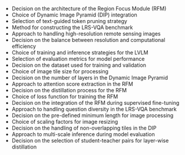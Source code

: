 - Decision on the architecture of the Region Focus Module (RFM)
- Choice of Dynamic Image Pyramid (DIP) integration
- Selection of text-guided token pruning strategy
- Method for constructing the LRS-VQA benchmark
- Approach to handling high-resolution remote sensing images
- Decision on the balance between resolution and computational efficiency
- Choice of training and inference strategies for the LVLM
- Selection of evaluation metrics for model performance
- Decision on the dataset used for training and validation
- Choice of image tile size for processing
- Decision on the number of layers in the Dynamic Image Pyramid
- Approach to attention score extraction in the RFM
- Decision on the distillation process for the RFM
- Choice of loss function for training the RFM
- Decision on the integration of the RFM during supervised fine-tuning
- Approach to handling question diversity in the LRS-VQA benchmark
- Decision on the pre-defined minimum length for image processing
- Choice of scaling factors for image resizing
- Decision on the handling of non-overlapping tiles in the DIP
- Approach to multi-scale inference during model evaluation
- Decision on the selection of student-teacher pairs for layer-wise distillation